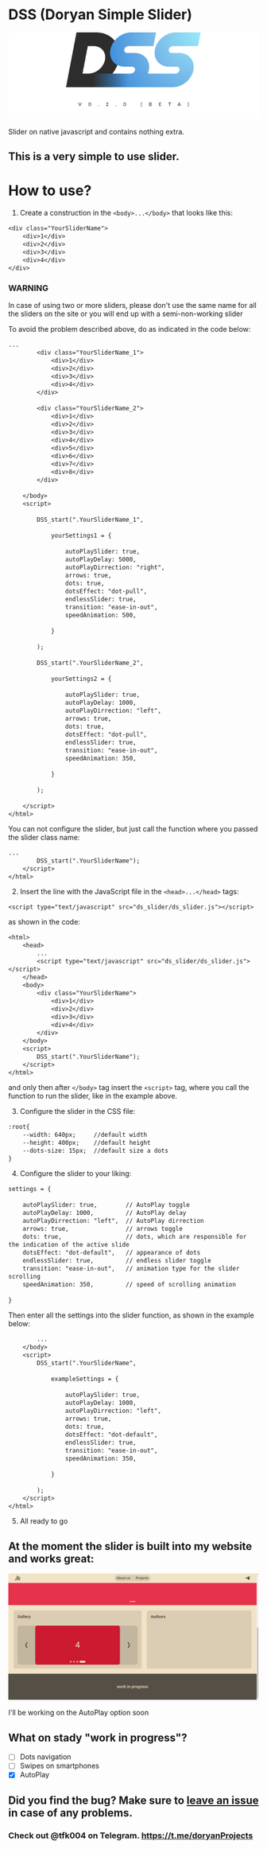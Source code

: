 # DSS (Doryan Simple Slider)

![photo](png/dss.png)

Slider on native javascript and contains nothing extra.

## This is a very simple to use slider.

# How to use?

1. Create a construction in the ```<body>...</body>``` that looks like this:

```
<div class="YourSliderName">
    <div>1</div>
    <div>2</div>
    <div>3</div>
    <div>4</div>
</div>
```
### WARNING


In case of using two or more sliders, please don't use the same name for all the sliders on the site or you will end up with a semi-non-working slider

To avoid the problem described above, do as indicated in the code below:
```
...
        <div class="YourSliderName_1">
            <div>1</div>
            <div>2</div>
            <div>3</div>
            <div>4</div>
        </div>

        <div class="YourSliderName_2">
            <div>1</div>
            <div>2</div>
            <div>3</div>
            <div>4</div>
            <div>5</div>
            <div>6</div>
            <div>7</div>
            <div>8</div>
        </div>

    </body>
    <script>
    
        DSS_start(".YourSliderName_1",
            
            yourSettings1 = {

                autoPlaySlider: true,
                autoPlayDelay: 5000,
                autoPlayDirrection: "right",
                arrows: true,
                dots: true,
                dotsEffect: "dot-pull",
                endlessSlider: true,
                transition: "ease-in-out",
                speedAnimation: 500,

            }

        );

        DSS_start(".YourSliderName_2",
            
            yourSettings2 = {

                autoPlaySlider: true,
                autoPlayDelay: 1000,
                autoPlayDirrection: "left",
                arrows: true,
                dots: true,
                dotsEffect: "dot-pull",
                endlessSlider: true,
                transition: "ease-in-out",
                speedAnimation: 350,

            }

        );

    </script>
</html>
```
You can not configure the slider, but just call the function where you passed the slider class name:

```
...
        DSS_start(".YourSliderName");
    </script>
</html>
```

2. Insert the line with the JavaScript file in the ```<head>...</head>``` tags:

```
<script type="text/javascript" src="ds_slider/ds_slider.js"></script>
```
as shown in the code:

```
<html>
    <head>
        ...
        <script type="text/javascript" src="ds_slider/ds_slider.js"></script>
    </head>
    <body>
        <div class="YourSliderName">
            <div>1</div>
            <div>2</div>
            <div>3</div>
            <div>4</div>
        </div>
    </body>
    <script>
        DSS_start(".YourSliderName");
    </script>
</html>
```
and only then after ```</body>``` tag insert the ```<script>``` tag, where you call the function to run the slider, like in the example above.

3. Configure the slider in the CSS file:

```
:root{
    --width: 640px;     //default width
    --height: 400px;    //default height
    --dots-size: 15px;  //default size a dots
}
```
4. Configure the slider to your liking:
```
settings = {

    autoPlaySlider: true,        // AutoPlay toggle
    autoPlayDelay: 1000,         // AutoPlay delay
    autoPlayDirrection: "left",  // AutoPlay dirrection
    arrows: true,                // arrows toggle
    dots: true,                  // dots, which are responsible for the indication of the active slide
    dotsEffect: "dot-default",   // appearance of dots
    endlessSlider: true,         // endless slider toggle
    transition: "ease-in-out",   // animation type for the slider scrolling
    speedAnimation: 350,         // speed of scrolling animation

}
```
Then enter all the settings into the slider function, as shown in the example below:
```
        ...
    </body>
    <script>
        DSS_start(".YourSliderName",
        
            exampleSettings = {

                autoPlaySlider: true,
                autoPlayDelay: 1000,
                autoPlayDirrection: "left",
                arrows: true,
                dots: true,
                dotsEffect: "dot-default",
                endlessSlider: true,
                transition: "ease-in-out",
                speedAnimation: 350,

            }
        
        );
    </script>
</html>
```
5. All ready to go

## At the moment the slider is built into my website and works great:

![photo](pic/site_update.png)

I'll be working on the AutoPlay option soon

## What on stady "work in progress"?

- [ ] Dots navigation
- [ ] Swipes on smartphones
- [X] AutoPlay

## Did you find the bug? Make sure to [leave an issue](https://github.com/doryan04/DSS/issues/new) in case of any problems.

### Check out @tfk004 on Telegram. https://t.me/doryanProjects
